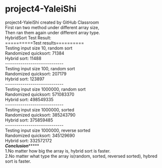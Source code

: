 # project4-YaleiShi
project4-YaleiShi created by GitHub Classroom</br>
First ran two method under different array size,</br>
Then ran them again under different array type.</br>
HybridSort Test Result:</br>
==========Test results==========</br>
Testing input size 10, random sort</br>
	Randomized quicksort: 71384</br>
	Hybrid sort: 11488</br>
	------------------------------</br>
Testing input size 100, random sort</br>
	Randomized quicksort: 207179</br>
	Hybrid sort: 123897</br>
	------------------------------</br>
Testing input size 1000000, random sort</br>
	Randomized quicksort: 571083370</br>
	Hybrid sort: 498549335</br>
	------------------------------</br>
Testing input size 1000000, sorted</br>
	Randomized quicksort: 385243790</br>
	Hybrid sort: 375859485</br>
	------------------------------</br>
Testing input size 1000000, reverse sorted</br>
	Randomized quicksort: 345129690</br>
	Hybrid sort: 332572172</br>
*********Conclusion**************</br>
1.No matter how big the array is, hybrid sort is faster.</br>
2.No matter what type the array is(random, sorted, reversed sorted), hybred sort is faster.</br>
